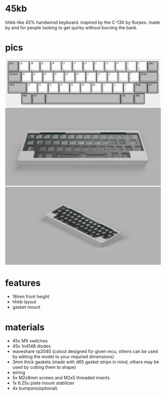 # 45kb
hhkb-like 45% handwired keyboard. inspired by the C-13X by flurpes. made by and for people looking to get quirky without burning the bank.

# pics
![layout](https://github.com/Arko9699/45kb/blob/main/pics/layout.png?raw=true)
![front](https://github.com/Arko9699/45kb/blob/main/pics/Front%20View.png?raw=true)
![side](https://github.com/Arko9699/45kb/blob/main/pics/Ortho%20View.PNG?raw=true)

# features
* 18mm front height
* hhkb layout
* gasket mount

# materials
* 45x MX switches
* 45x 1n4148 diodes
* waveshare rp2040 (cutout designed for given mcu, others can be used by editing the model to your required dimensions)
* 3mm thick gaskets (made with d65 gasket strips in mind, others may be used by cutting them to shape)
* wiring
* 5x M2x8mm screws and M2x5 threaded inserts
* 1x 6.25u plate mount stabilizer
* 4x bumpons(optional)
